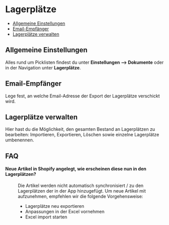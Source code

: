 # Lagerplätze

-   [Allgemeine Einstellungen](#general)
-   [Email-Empfänger](#email)
-   [Lagerplätze verwalten](#manage)

<a name="general"></a>

## Allgemeine Einstellungen

Alles rund um Picklisten findest du unter **Einstellungen --> Dokumente** oder in der Navigation unter **Lagerplätze**.

<a name="email"></a>

## Email-Empfänger

Lege fest, an welche Email-Adresse der Export der Lagerplätze verschickt wird.

<a name="manage"></a>

## Lagerplätze verwalten

Hier hast du die Möglichkeit, den gesamten Bestand an Lagerplätzen zu bearbeiten: Importieren, Exportieren, Löschen sowie einzelne Lagerplätze umbenennen.

## FAQ

<div class="faq-list">
<dl class="space-y-8">
<div>
<dt><h4>Neue Artikel in Shopify angelegt, wie erscheinen diese nun in den Lagerplätzen?</h4></dt>
<dd><p>Die Artikel werden nicht automatisch synchronisiert / zu den Lagerplätzen der in der App hinzugefügt. Um neue Artikel mit aufzunehmen, empfehlen wir die folgende Vorgehensweise:</p>
  <ul>
    <li>Lagerplätze neu exportieren</li>
    <li>Anpassungen in der Excel vornehmen</li>
    <li>Excel import starten</li>
  </ul>
</dd>
</div>
</dl>
</div>

